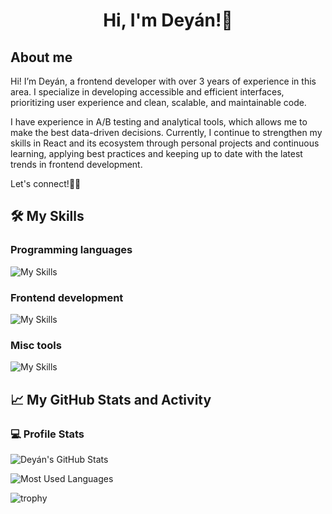<h1 align="center">Hi, I'm Deyán!🦇</h1>

## About me

Hi! I’m Deyán, a frontend developer with over 3 years of experience in this area. I specialize in developing accessible and efficient interfaces, prioritizing user experience and clean, scalable, and maintainable code.

I have experience in A/B testing and analytical tools, which allows me to make the best data-driven decisions. Currently, I continue to strengthen my skills in React and its ecosystem through personal projects and continuous learning, applying best practices and keeping up to date with the latest trends in frontend development.

Let's connect!👋🏽

## 🛠️ My Skills

### Programming languages

![My Skills](https://go-skill-icons.vercel.app/api/icons?i=javascript,typescript)

### Frontend development

![My Skills](https://go-skill-icons.vercel.app/api/icons?i=react,redux,zustand,reactquery,svelte,html,css,sass,tailwindcss,materialui,vite,rollupjs,nodejs,jest,vitest,cypress,playwright,webflow,wordpress)

### Misc tools

![My Skills](https://go-skill-icons.vercel.app/api/icons?i=git,github,githubactions,bitbucket,aws,vscode,figma,jira,notion,miro,slack,teams)

## 📈 My GitHub Stats and Activity

### 💻 Profile Stats

![Deyán's GitHub Stats](https://github-readme-stats.vercel.app/api?username=deyanfgsdev&theme=tokyonight&show_icons=true)

![Most Used Languages](https://github-readme-stats.vercel.app/api/top-langs/?username=deyanfgsdev&layout=compact&theme=algolia)

![trophy](https://github-profile-trophy.vercel.app/?username=deyanfgsdev&theme=onedark)
